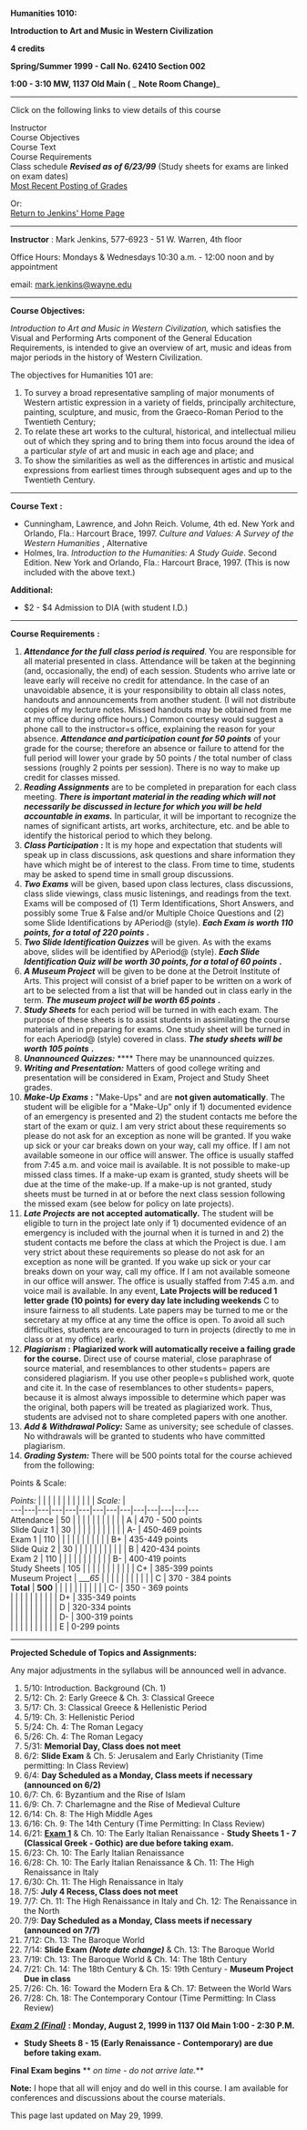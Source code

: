 **Humanities 1010:**

**Introduction to Art and Music in Western Civilization**

**4 credits**

**Spring/Summer 1999 - Call No. 62410 Section 002**

**1:00 - 3:10 MW, 1137 Old Main (** _ **Note Room Change)**_

* * *



Click on the following links to view details of this course

Instructor  
Course Objectives  
Course Text  
Course Requirements  
Class schedule _**Revised as of 6/23/99**_ (Study sheets for exams are linked
on exam dates)  
[Most Recent Posting of Grades](grades62410.html)

Or:  
[Return to Jenkins' Home Page](index.html)

* * *

**Instructor** : Mark Jenkins, 577-6923 - 51 W. Warren, 4th floor

Office Hours: Mondays & Wednesdays 10:30 a.m. - 12:00 noon and by appointment

email: [mark.jenkins@wayne.edu](mailto:mark.jenkins@wayne.edu)

* * *

**Course Objectives:**

_Introduction to Art and Music in Western Civilization,_ which satisfies the
Visual and Performing Arts component of the General Education Requirements, is
intended to give an overview of art, music and ideas from major periods in the
history of Western Civilization.

The objectives for Humanities 101 are:

  1. To survey a broad representative sampling of major monuments of Western artistic expression in a variety of fields, principally architecture, painting, sculpture, and music, from the Graeco-Roman Period to the Twentieth Century;
  2. To relate these art works to the cultural, historical, and intellectual milieu out of which they spring and to bring them into focus around the idea of a particular _style_ of art and music in each age and place; and
  3. To show the similarities as well as the differences in artistic and musical expressions from earliest times through subsequent ages and up to the Twentieth Century.

* * *

**Course Text** **:**

* Cunningham, Lawrence, and John Reich. Volume, 4th ed. New York and Orlando, Fla.: Harcourt Brace, 1997. _Culture and Values: A Survey of the Western Humanities_ , Alternative 
* Holmes, Ira. _Introduction to the Humanities: A Study Guide_. Second Edition. New York and Orlando, Fla.: Harcourt Brace, 1997. (This is now included with the above text.)

**Additional:**

  * $2 - $4 Admission to DIA (with student I.D.)

* * *

**Course Requirements** **:**

  1. **_Attendance for the full class period is required_**. You are responsible for all material presented in class. Attendance will be taken at the beginning (and, occasionally, the end) of each session. Students who arrive late or leave early will receive no credit for attendance. In the case of an unavoidable absence, it is your responsibility to obtain all class notes, handouts and announcements from another student. (I will not distribute copies of my lecture notes. Missed handouts may be obtained from me at my office during office hours.) Common courtesy would suggest a phone call to the instructor=s office, explaining the reason for your absence. **_Attendance and participation count for 50 points_** of your grade for the course; therefore an absence or failure to attend for the full period will lower your grade by 50 points / the total number of class sessions (roughly 2 points per session). There is no way to make up credit for classes missed.
  2. **_Reading Assignments_** are to be completed in preparation for each class meeting. **_There is important material in the reading which will not necessarily be discussed in lecture for which you will be held accountable in exams._** In particular, it will be important to recognize the names of significant artists, art works, architecture, etc. and be able to identify the historical period to which they belong.
  3. **_Class Participation_** **:** It is my hope and expectation that students will speak up in class discussions, ask questions and share information they have which might be of interest to the class. From time to time, students may be asked to spend time in small group discussions.
  4. **_Two Exams_** will be given, based upon class lectures, class discussions, class slide viewings, class music listenings, and readings from the text. Exams will be composed of (1) Term Identifications, Short Answers, and possibly some True  & False and/or Multiple Choice Questions and (2) some Slide Identifications by APeriod@ (style). **_Each Exam is worth 110 points, for a total of 220 points_** **.**
  5. **_Two Slide Identification Quizzes_** will be given. As with the exams above, slides will be identified by APeriod@ (style). **_Each Slide Identification Quiz will be worth 30 points, for a total of 60 points_** **.**
  6. **_A Museum Project_** will be given to be done at the Detroit Institute of Arts. This project will consist of a brief paper to be written on a work of art to be selected from a list that will be handed out in class early in the term. **_The museum project will be worth 65 points_** **.**
  7. **_Study Sheets_** for each period will be turned in with each exam. The purpose of these sheets is to assist students in assimilating the course materials and in preparing for exams. One study sheet will be turned in for each Aperiod@ (style) covered in class. **_The study sheets will be worth 105 points_** **.**
  8. **_Unannounced Quizzes:_** **** There may be unannounced quizzes.
  9. **_Writing and Presentation:_** Matters of good college writing and presentation will be considered in Exam, Project and Study Sheet grades.
  10. **_Make-Up Exams_** **:** "Make-Ups" and are **not given automatically**. The student will be eligible for a  "Make-Up" only if 1) documented evidence of an emergency is presented and 2) the student contacts me before the start of the exam or quiz. I am very strict about these requirements so please do not ask for an exception as none will be granted. If you wake up sick or your car breaks down on your way, call my office. If I am not available someone in our office will answer. The office is usually staffed from 7:45 a.m. and voice mail is available. It is not possible to make-up missed class times. If a make-up exam is granted, study sheets will be due at the time of the make-up. If a make-up is not granted, study sheets must be turned in at or before the next class session following the missed exam (see below for policy on late projects).
  11. **_Late Projects_** **are not accepted automatically.** The student will be eligible to turn in the project late only if 1) documented evidence of an emergency is included with the journal when it is turned in and 2) the student contacts me before the class at which the Project is due. I am very strict about these requirements so please do not ask for an exception as none will be granted. If you wake up sick or your car breaks down on your way, call my office. If I am not available someone in our office will answer. The office is usually staffed from 7:45 a.m. and voice mail is available. In any event, **Late Projects will be reduced 1 letter grade (10 points) for every day late including weekends** C to insure fairness to all students. Late papers may be turned to me or the secretary at my office at any time the office is open. To avoid all such difficulties, students are encouraged to turn in projects (directly to me in class or at my office) early.
  12. **_Plagiarism_** **:** **Plagiarized work will automatically receive a failing grade for the course.** Direct use of course material, close paraphrase of source material, and resemblances to other students= papers are considered plagiarism. If you use other people=s published work, quote and cite it. In the case of resemblances to other students= papers, because it is almost always impossible to determine which paper was the original, both papers will be treated as plagiarized work. Thus, students are advised not to share completed papers with one another.
  13. **_Add & Withdrawal Policy:_** Same as university; see schedule of classes. No withdrawals will be granted to students who have committed plagiarism.
  14. **_Grading System:_** There will be 500 points total for the course achieved from the following:

Points & Scale:

_Points:_ |    |   |   |   |   |   |   |   |   |   |   | _Scale:_ |  
---|---|---|---|---|---|---|---|---|---|---|---|---|---  
Attendance | 50 |   |   |   |   |   |   |   |   |   |   | A | 470 - 500 points  
Slide Quiz 1 | 30 |   |   |   |   |   |   |   |   |   |   | A- | 450-469
points  
Exam 1 | 110 |   |   |   |   |   |   |   |   |   |   | B+ | 435-449 points  
Slide Quiz 2 | 30 |   |   |   |   |   |   |   |   |   |   | B | 420-434 points  
Exam 2 | 110 |   |   |   |   |   |   |   |   |   |   | B- | 400-419 points  
Study Sheets | 105 |   |   |   |   |   |   |   |   |   |   | C+ | 385-399
points  
Museum Project  | ____65_ |    |   |   |   |   |   |   |   |   |   | C | 370 -
384 points  
**Total** | **500** |    |   |   |   |   |   |   |   |   |   | C- | 350 - 369
points  
  |   |   |   |   |   |   |   |   |   | D+ | 335-349 points  
  |   |   |   |   |   |   |   |   |   | D | 320-334 points  
  |   |   |   |   |   |   |   |   |   | D- | 300-319 points  
  |   |   |   |   |   |   |   |   |   | E | 0-299 points  
  
* * *

**Projected Schedule** **of Topics and Assignments:**

Any major adjustments in the syllabus will be announced well in advance.

  1. 5/10: Introduction. Background (Ch. 1)
  2. 5/12: Ch. 2: Early Greece & Ch. 3: Classical Greece
  3. 5/17: Ch. 3: Classical Greece & Hellenistic Period
  4. 5/19: Ch. 3: Hellenistic Period
  5. 5/24: Ch. 4: The Roman Legacy
  6. 5/26: Ch. 4: The Roman Legacy
  7. 5/31: **Memorial Day, Class does not meet**
  8. 6/2: **Slide Exam** & Ch. 5: Jerusalem and Early Christianity (Time permitting: In Class Review)
  9. 6/4: **Day Scheduled as a Monday, Class meets if necessary (announced on 6/2)**
  10. 6/7: Ch. 6: Byzantium and the Rise of Islam
  11. 6/9: Ch. 7: Charlemagne and the Rise of Medieval Culture
  12. 6/14: Ch. 8: The High Middle Ages
  13. 6/16: Ch. 9: The 14th Century (Time Permitting: In Class Review)
  14. 6/21: [**Exam 1**](62410Ex1SS.html) & Ch. 10: The Early Italian Renaissance - **Study Sheets 1 - 7 (Classical Greek - Gothic) are due before taking exam.**
  15. 6/23: Ch. 10: The Early Italian Renaissance
  16. 6/28: Ch. 10: The Early Italian Renaissance & Ch. 11: The High Renaissance in Italy
  17. 6/30: Ch. 11: The High Renaissance in Italy
  18. 7/5: **July 4 Recess, Class does not meet**
  19. 7/7: Ch. 11: The High Renaissance in Italy and Ch. 12: The Renaissance in the North
  20. 7/9: **Day Scheduled as a Monday, Class meets if necessary (announced on 7/7)**
  21. 7/12: Ch. 13: The Baroque World
  22. 7/14: **Slide Exam** _**(Note date change)**_ & Ch. 13: The Baroque World
  23. 7/19: Ch. 13: The Baroque World & Ch. 14: The 18th Century
  24. 7/21: Ch. 14: The 18th Century & Ch. 15: 19th Century - **Museum Project Due in class**
  25. 7/26: Ch. 16: Toward the Modern Era & Ch. 17: Between the World Wars
  26. 7/28: Ch. 18: The Contemporary Contour (Time Permitting: In Class Review)

[**_Exam 2 (Final)_**](62410Ex2SS.html) **: Monday, August 2, 1999 in 1137 Old
Main 1:00 - 2:30 P.M.**

  * **Study Sheets 8 - 15 (Early Renaissance - Contemporary) are due before taking exam.**

**Final Exam begins** ** _on time - do not arrive late._**

**Note:** I hope that all will enjoy and do well in this course. I am
available for conferences and discussions about the course materials.

This page last updated on May 29, 1999.

